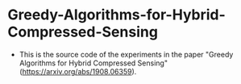 # Greedy-Algorithms-for-Hybrid-Compressed-Sensing

* This is the source code of the experiments in the paper "Greedy Algorithms for Hybrid Compressed Sensing" (https://arxiv.org/abs/1908.06359).
